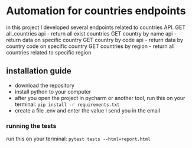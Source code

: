# Automation for countries endpoints
in this project I developed several endpoints related to countries API.
GET all_countries api  - return all exist countries
GET country by name api - return data on specific country
GET country by code api - return data by country code on specific country
GET countries by region - return all countries related to specific region


## installation guide
 - download the repository
 - install python to your computer
 - after you open the project in pycharm or another tool, run this on your terminal:
``` pip install -r requirements.txt ```
 - create a file .env and enter the value I send you in the email

### running the tests

run this on your terminal: ```pytest tests --html=report.html```